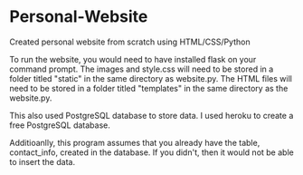 # Personal-Website
Created personal website from scratch using HTML/CSS/Python

To run the website, you would need to have installed flask on your command prompt. The images and style.css will need to be stored in a folder titled "static" in the same directory as website.py. The HTML files will need to be stored in a folder titled "templates" in the same directory as the website.py.

This also used PostgreSQL database to store data. I used heroku to create a free PostgreSQL database.

Additioanlly, this program assumes that you already have the table, contact_info, created in the database. If you didn't, then it would not be able to insert the data.
